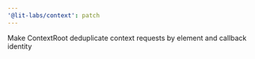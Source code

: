 ```yaml
---
'@lit-labs/context': patch
---
```


Make ContextRoot deduplicate context requests by element and callback identity
